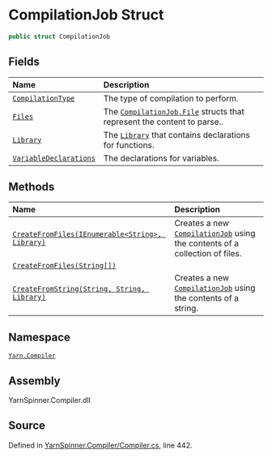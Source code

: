 <!-- This file was generated by a tool. Do not edit this file by hand. -->

# CompilationJob Struct


```csharp
public struct CompilationJob
```



## Fields
|Name|Description|
|:---|:---|
|[`CompilationType`](/api/csharp/yarn.compiler/compilationjob.compilationtype.md)| The type of compilation to perform. |
|[`Files`](/api/csharp/yarn.compiler/compilationjob.files.md)| The [`CompilationJob.File`](/api/csharp/yarn.compiler/compilationjob.file.md) structs that represent the content to parse.. |
|[`Library`](/api/csharp/yarn.compiler/compilationjob.library.md)| The [`Library`](/api/csharp/yarn.compiler/compilationjob.library.md) that contains declarations for functions. |
|[`VariableDeclarations`](/api/csharp/yarn.compiler/compilationjob.variabledeclarations.md)| The declarations for variables. |
## Methods
|Name|Description|
|:---|:---|
|[`CreateFromFiles(IEnumerable<String>, Library)`](/api/csharp/yarn.compiler/compilationjob.createfromfiles-system.collections.generic.ienumerable-system.string-,yarn.library-.md)| Creates a new [`CompilationJob`](/api/csharp/yarn.compiler/compilationjob.md) using the contents of a collection of files. |
|[`CreateFromFiles(String[])`](/api/csharp/yarn.compiler/compilationjob.createfromfiles-system.string---.md)||
|[`CreateFromString(String, String, Library)`](/api/csharp/yarn.compiler/compilationjob.createfromstring-system.string,system.string,yarn.library-.md)| Creates a new [`CompilationJob`](/api/csharp/yarn.compiler/compilationjob.md) using the contents of a string. |
## Namespace
[`Yarn.Compiler`](/api/csharp/yarn.compiler/README.md)

## Assembly
YarnSpinner.Compiler.dll

## Source
Defined in [YarnSpinner.Compiler/Compiler.cs](https://github.com/YarnSpinnerTool/YarnSpinner//blob/develop/YarnSpinner.Compiler/Compiler.cs#L442), line 442.
